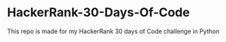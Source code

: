 # HackerRank-30-Days-Of-Code
This repo is made for my HackerRank 30 days of Code challenge in Python

